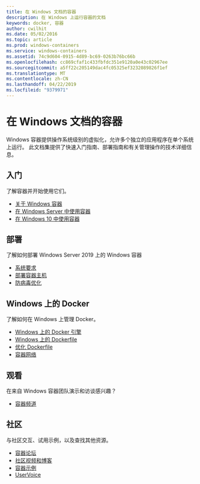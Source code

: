 ```yaml
---
title: 在 Windows 文档的容器
description: 在 Windows 上运行容器的文档
keywords: docker, 容器
author: cwilhit
ms.date: 05/02/2016
ms.topic: article
ms.prod: windows-containers
ms.service: windows-containers
ms.assetid: 74c9d604-0915-4d89-bc69-0263b76bc66b
ms.openlocfilehash: cc869cfaf1c433fbfdc351e9120a0e43c02967ee
ms.sourcegitcommit: a5ff22c205149dac4fc05325ef3232089826f1ef
ms.translationtype: MT
ms.contentlocale: zh-CN
ms.lasthandoff: 04/22/2019
ms.locfileid: "9379971"
---
```

# <a name="containers-on-windows-documentation"></a>在 Windows 文档的容器

Windows 容器提供操作系统级别的虚拟化，允许多个独立的应用程序在单个系统上运行。 此文档集提供了快速入门指南、部署指南和有关管理操作的技术详细信息。

## <a name="getting-started"></a>入门
了解容器并开始使用它们。
* [关于 Windows 容器](about/index.md)
* [在 Windows Server 中使用容器](quick-start/quick-start-windows-server.md)
* [在 Windows 10 中使用容器](quick-start/quick-start-windows-10.md)

## <a name="deployment"></a>部署
了解如何部署 Windows Server 2019 上的 Windows 容器

* [系统要求](deploy-containers/system-requirements.md)
* [部署容器主机](deploy-containers/deploy-containers-on-server.md)
* [防病毒优化](https://msdn.microsoft.com/en-us/windows/hardware/drivers/ifs/anti-virus-optimization-for-windows-containers)

## <a name="docker-on-windows"></a>Windows 上的 Docker
了解如何在 Windows 上管理 Docker。
* [Windows 上的 Docker 引擎](manage-docker/configure-docker-daemon.md)
* [Windows 上的 Dockerfile](manage-docker/manage-windows-dockerfile.md)
* [优化 Dockerfile](manage-docker/optimize-windows-dockerfile.md)
* [容器网络](container-networking/architecture.md)

## <a name="watch"></a>观看
在来自 Windows 容器团队演示和访谈感兴趣？
* [容器频道](https://channel9.msdn.com/Blogs/containers)

## <a name="community"></a>社区
与社区交互、试用示例，以及查找其他资源。
* [容器论坛](https://social.msdn.microsoft.com/Forums/en-US/home?forum=windowscontainers)
* [社区视频和博客](communitylinks.md)
* [容器示例](https://docs.microsoft.com/en-us/virtualization/windowscontainers/samples)
* [UserVoice](https://windowsserver.uservoice.com/forums/304624-containers)
